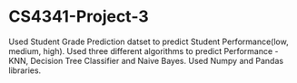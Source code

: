 # CS4341-Project-3
Used Student Grade Prediction datset to predict Student Performance(low, medium, high). Used three different algorithms to predict Performance - KNN, Decision Tree Classifier and Naive Bayes. Used Numpy and Pandas libraries. 
